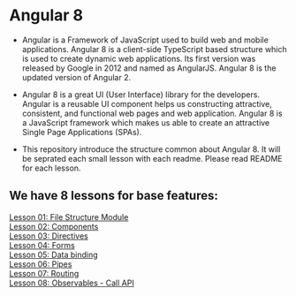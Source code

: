 # Angular 8

- Angular is a Framework of JavaScript used to build web and mobile applications. Angular 8 is a client-side TypeScript based structure which is used to create dynamic web applications. Its first version was released by Google in 2012 and named as AngularJS. Angular 8 is the updated version of Angular 2.

- Angular 8 is a great UI (User Interface) library for the developers. Angular is a reusable UI component helps us constructing attractive, consistent, and functional web pages and web application. Angular 8 is a JavaScript framework which makes us able to create an attractive Single Page Applications (SPAs).

- This repository introduce the structure common about Angular 8. It will be seprated each small lesson with each readme. Please read README for each lesson.

## We have 8 lessons for base features:

[Lesson 01: File Structure Module](./Lessons/Lesson1)  
[Lesson 02: Components](./Lessons/Lesson2)  
[Lesson 03: Directives](./Lessons/Lesson3)  
[Lesson 04: Forms](./Lessons/Lesson4)  
[Lesson 05: Data binding](./Lessons/Lesson5)  
[Lesson 06: Pipes](./Lessons/Lesson6)  
[Lesson 07: Routing](./Lessons/Lesson7)  
[Lesson 08: Observables - Call API](./Lessons/Lesson8)

